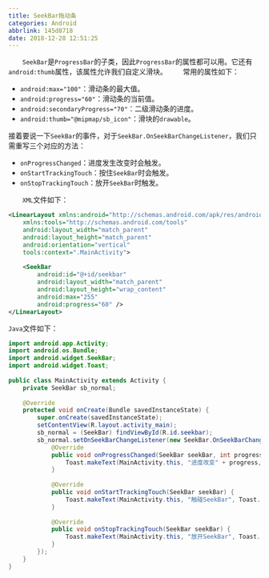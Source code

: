 ```yaml
---
title: SeekBar拖动条
categories: Android
abbrlink: 145d8718
date: 2018-12-28 12:51:25
---
```

&emsp;&emsp;`SeekBar`是`ProgressBar`的子类，因此`ProgressBar`的属性都可以用。它还有`android:thumb`属性，该属性允许我们自定义滑块。<!--more-->
&emsp;&emsp;常用的属性如下：

- `android:max="100"`：滑动条的最大值。
- `android:progress="60"`：滑动条的当前值。
- `android:secondaryProgress="70"`：二级滑动条的进度。
- `android:thumb="@mipmap/sb_icon"`：滑块的`drawable`。

接着要说一下`SeekBar`的事件，对于`SeekBar.OnSeekBarChangeListener`，我们只需重写三个对应的方法：

- `onProgressChanged`：进度发生改变时会触发。
- `onStartTrackingTouch`：按住`SeekBar`时会触发。
- `onStopTrackingTouch`：放开`SeekBar`时触发。

&emsp;&emsp;`XML`文件如下：

``` xml
<LinearLayout xmlns:android="http://schemas.android.com/apk/res/android"
    xmlns:tools="http://schemas.android.com/tools"
    android:layout_width="match_parent"
    android:layout_height="match_parent"
    android:orientation="vertical"
    tools:context=".MainActivity">
​
    <SeekBar
        android:id="@+id/seekbar"
        android:layout_width="match_parent"
        android:layout_height="wrap_content"
        android:max="255"
        android:progress="60" />
</LinearLayout>
```

`Java`文件如下：

``` java
import android.app.Activity;
import android.os.Bundle;
import android.widget.SeekBar;
import android.widget.Toast;
​
public class MainActivity extends Activity {
    private SeekBar sb_normal;
​
    @Override
    protected void onCreate(Bundle savedInstanceState) {
        super.onCreate(savedInstanceState);
        setContentView(R.layout.activity_main);
        sb_normal = (SeekBar) findViewById(R.id.seekbar);
        sb_normal.setOnSeekBarChangeListener(new SeekBar.OnSeekBarChangeListener() {
            @Override
            public void onProgressChanged(SeekBar seekBar, int progress, boolean fromUser) {
                Toast.makeText(MainActivity.this, "进度改变" + progress, Toast.LENGTH_SHORT).show();
            }
​
            @Override
            public void onStartTrackingTouch(SeekBar seekBar) {
                Toast.makeText(MainActivity.this, "触碰SeekBar", Toast.LENGTH_SHORT).show();
            }
​
            @Override
            public void onStopTrackingTouch(SeekBar seekBar) {
                Toast.makeText(MainActivity.this, "放开SeekBar", Toast.LENGTH_SHORT).show();
            }
        });
    }
}
```
